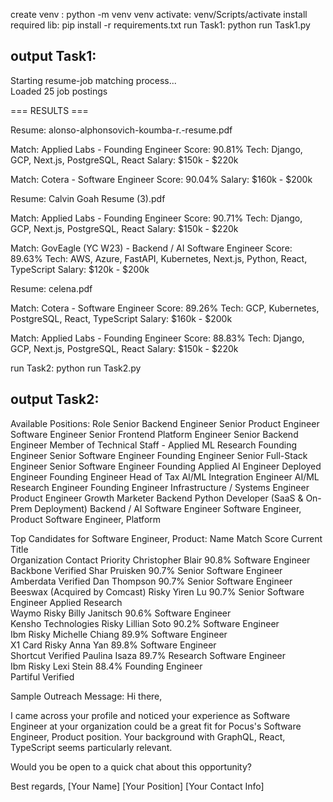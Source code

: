 create venv : python -m venv venv 
activate: venv/Scripts/activate 
install required lib: pip install -r requirements.txt
run Task1: python run Task1.py
## output Task1: 
Starting resume-job matching process...                         
Loaded 25 job postings                                          
                                                                
=== RESULTS ===

Resume: alonso-alphonsovich-koumba-r.-resume.pdf

Match: Applied Labs - Founding Engineer
Score: 90.81%
Tech: Django, GCP, Next.js, PostgreSQL, React
Salary: $150k - $220k

Match: Cotera - Software Engineer
Score: 90.04%
Salary: $160k - $200k

Resume: Calvin Goah Resume (3).pdf

Match: Applied Labs - Founding Engineer
Score: 90.71%
Tech: Django, GCP, Next.js, PostgreSQL, React
Salary: $150k - $220k

Match: GovEagle (YC W23) - Backend / AI Software Engineer
Score: 89.63%
Tech: AWS, Azure, FastAPI, Kubernetes, Next.js, Python, React, TypeScript
Salary: $120k - $200k

Resume: celena.pdf

Match: Cotera - Software Engineer
Score: 89.26%
Tech: GCP, Kubernetes, PostgreSQL, React, TypeScript
Salary: $160k - $200k

Match: Applied Labs - Founding Engineer
Score: 88.83%
Tech: Django, GCP, Next.js, PostgreSQL, React
Salary: $150k - $220k


run Task2: python run Task2.py
## output Task2:

Available Positions:
                                                Role
                             Senior Backend Engineer
                             Senior Product Engineer
                                   Software Engineer
                   Senior Frontend Platform Engineer
                             Senior Backend Engineer
     Member of Technical Staff - Applied ML Research
                                   Founding Engineer
                            Senior Software Engineer
                                   Founding Engineer
                          Senior Full-Stack Engineer
                            Senior Software Engineer
                        Founding Applied AI Engineer
                                   Deployed Engineer
                                   Founding Engineer
                                         Head of Tax
                          AI/ML Integration Engineer
                             AI/ML Research Engineer
                                   Founding Engineer
                   Infrastructure / Systems Engineer
                                    Product Engineer
                                     Growth Marketer
Backend Python Developer (SaaS & On-Prem Deployment)
                      Backend / AI Software Engineer
                          Software Engineer, Product
                         Software Engineer, Platform

Top Candidates for Software Engineer, Product:
             Name Match Score                             Current Title           
       Organization Contact Priority
Christopher Blair       90.8%                         Software Engineer           
           Backbone         Verified
    Shar Pruisken       90.7%                  Senior Software Engineer           
          Amberdata         Verified
     Dan Thompson       90.7%                  Senior Software Engineer Beeswax (Acquired by Comcast)            Risky
         Yiren Lu       90.7% Senior Software Engineer Applied Research           
              Waymo            Risky
   Billy Janitsch       90.6%                         Software Engineer           
Kensho Technologies            Risky
     Lillian Soto       90.2%                         Software Engineer           
                Ibm            Risky
  Michelle Chiang       89.9%                         Software Engineer           
            X1 Card            Risky
         Anna Yan       89.8%                         Software Engineer           
           Shortcut         Verified
    Paulina Isaza       89.7%                Research Software Engineer           
                Ibm            Risky
       Lexi Stein       88.4%                         Founding Engineer           
           Partiful         Verified

Sample Outreach Message:
Hi there,

I came across your profile and noticed your experience as Software Engineer at your organization could be a great fit for Pocus's Software Engineer, Product position. Your background with GraphQL, React, TypeScript seems particularly relevant.   

Would you be open to a quick chat about this opportunity?

Best regards,
[Your Name]
[Your Position]
[Your Contact Info]
